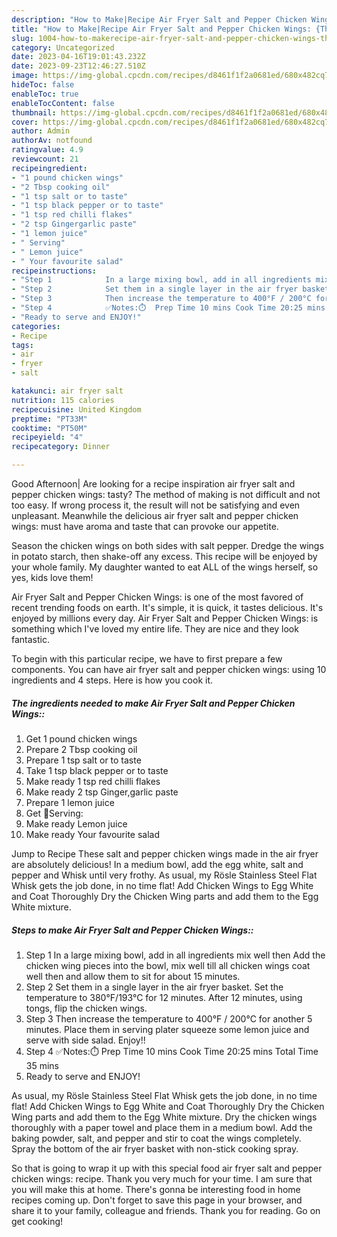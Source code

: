 ```yaml
---
description: "How to Make|Recipe Air Fryer Salt and Pepper Chicken Wings: {That is Special"
title: "How to Make|Recipe Air Fryer Salt and Pepper Chicken Wings: {That is Special"
slug: 1004-how-to-makerecipe-air-fryer-salt-and-pepper-chicken-wings-that-is-special
category: Uncategorized
date: 2023-04-16T19:01:43.232Z
date: 2023-09-23T12:46:27.510Z
image: https://img-global.cpcdn.com/recipes/d8461f1f2a0681ed/680x482cq70/air-fryer-salt-and-pepper-chicken-wings-recipe-main-photo.jpg
hideToc: false
enableToc: true
enableTocContent: false
thumbnail: https://img-global.cpcdn.com/recipes/d8461f1f2a0681ed/680x482cq70/air-fryer-salt-and-pepper-chicken-wings-recipe-main-photo.jpg
cover: https://img-global.cpcdn.com/recipes/d8461f1f2a0681ed/680x482cq70/air-fryer-salt-and-pepper-chicken-wings-recipe-main-photo.jpg
author: Admin
authorAv: notfound
ratingvalue: 4.9
reviewcount: 21
recipeingredient:
- "1 pound chicken wings"
- "2 Tbsp cooking oil"
- "1 tsp salt or to taste"
- "1 tsp black pepper or to taste"
- "1 tsp red chilli flakes"
- "2 tsp Gingergarlic paste"
- "1 lemon juice"
- " Serving"
- " Lemon juice"
- " Your favourite salad"
recipeinstructions:
- "Step 1            In a large mixing bowl, add in all ingredients mix well then Add the chicken wing pieces into the bowl, mix well till all chicken wings coat well then and allow them to sit for about 15 minutes."
- "Step 2            Set them in a single layer in the air fryer basket. Set the temperature to 380°F/193°C for 12 minutes. After 12 minutes, using tongs, flip the chicken wings."
- "Step 3            Then increase the temperature to 400°F / 200°C for another 5 minutes.  Place them in serving plater squeeze some lemon juice and serve with side salad.  Enjoy!!"
- "Step 4            ✅Notes:⏱️  Prep Time 10 mins Cook Time 20:25 mins Total Time 35 mins"
- "Ready to serve and ENJOY!"
categories:
- Recipe
tags:
- air
- fryer
- salt

katakunci: air fryer salt 
nutrition: 115 calories
recipecuisine: United Kingdom
preptime: "PT33M"
cooktime: "PT50M"
recipeyield: "4"
recipecategory: Dinner

---
```



Good Afternoon| Are looking for a recipe inspiration air fryer salt and pepper chicken wings: tasty? The method of making is not difficult and not too easy. If wrong process it, the result will not be satisfying and even unpleasant. Meanwhile the delicious air fryer salt and pepper chicken wings: must have aroma and taste that can provoke our appetite.





Season the chicken wings on both sides with salt pepper. Dredge the wings in potato starch, then shake-off any excess. This recipe will be enjoyed by your whole family. My daughter wanted to eat ALL of the wings herself, so yes, kids love them!

Air Fryer Salt and Pepper Chicken Wings: is one of the most favored of recent trending foods on earth. It's simple, it is quick, it tastes delicious. It's enjoyed by millions every day. Air Fryer Salt and Pepper Chicken Wings: is something which I've loved my entire life. They are nice and they look fantastic.


To begin with this particular recipe, we have to first prepare a few components. You can have air fryer salt and pepper chicken wings: using 10 ingredients and 4 steps. Here is how you cook it.

<!--inarticleads1-->

##### The ingredients needed to make Air Fryer Salt and Pepper Chicken Wings::

1. Get 1 pound chicken wings
1. Prepare 2 Tbsp cooking oil
1. Prepare 1 tsp salt or to taste
1. Take 1 tsp black pepper or to taste
1. Make ready 1 tsp red chilli flakes
1. Make ready 2 tsp Ginger,garlic paste
1. Prepare 1 lemon juice
1. Get  🌻Serving:
1. Make ready  Lemon juice
1. Make ready  Your favourite salad


Jump to Recipe These salt and pepper chicken wings made in the air fryer are absolutely delicious! In a medium bowl, add the egg white, salt and pepper and Whisk until very frothy. As usual, my Rösle Stainless Steel Flat Whisk gets the job done, in no time flat! Add Chicken Wings to Egg White and Coat Thoroughly Dry the Chicken Wing parts and add them to the Egg White mixture. 

<!--inarticleads2-->

##### Steps to make Air Fryer Salt and Pepper Chicken Wings::

1. Step 1            In a large mixing bowl, add in all ingredients mix well then Add the chicken wing pieces into the bowl, mix well till all chicken wings coat well then and allow them to sit for about 15 minutes.
1. Step 2            Set them in a single layer in the air fryer basket. Set the temperature to 380°F/193°C for 12 minutes. After 12 minutes, using tongs, flip the chicken wings.
1. Step 3            Then increase the temperature to 400°F / 200°C for another 5 minutes.  Place them in serving plater squeeze some lemon juice and serve with side salad.  Enjoy!!
1. Step 4            ✅Notes:⏱️  Prep Time 10 mins Cook Time 20:25 mins Total Time 35 mins
1. Ready to serve and ENJOY!

As usual, my Rösle Stainless Steel Flat Whisk gets the job done, in no time flat! Add Chicken Wings to Egg White and Coat Thoroughly Dry the Chicken Wing parts and add them to the Egg White mixture. Dry the chicken wings thoroughly with a paper towel and place them in a medium bowl. Add the baking powder, salt, and pepper and stir to coat the wings completely. Spray the bottom of the air fryer basket with non-stick cooking spray. 

So that is going to wrap it up with this special food air fryer salt and pepper chicken wings: recipe. Thank you very much for your time. I am sure that you will make this at home. There's gonna be interesting food in home recipes coming up. Don't forget to save this page in your browser, and share it to your family, colleague and friends. Thank you for reading. Go on get cooking!
